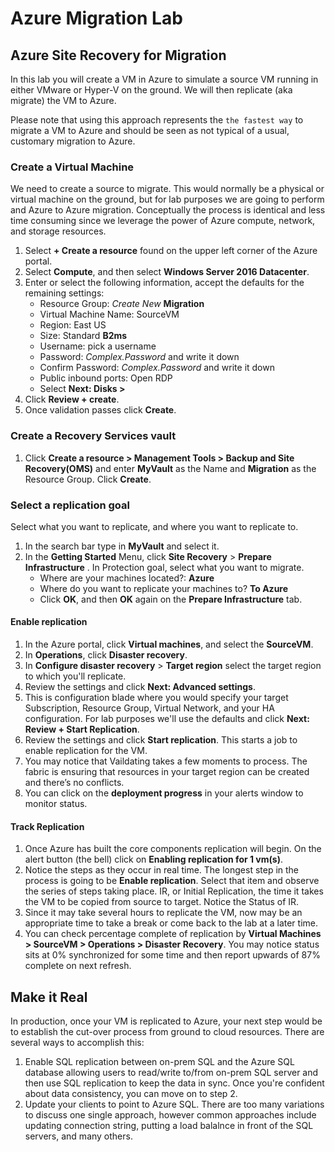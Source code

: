 # Azure Migration  Lab
## Azure Site Recovery for Migration  
 
In this lab you will create a VM in Azure to simulate a source VM running in either VMware or Hyper-V on the ground.  We will then replicate (aka migrate) the VM to Azure.

Please note that using this approach represents the `the fastest way` to migrate a VM to Azure and should be seen as not typical of a usual, customary migration to Azure. 

### Create a Virtual Machine
We need to create a source to migrate.  This would normally be a physical or virtual machine on the ground, but for lab purposes we are going to perform and Azure to Azure migration.  Conceptually the process is identical and less time consuming since we leverage the power of Azure compute, network, and storage resources.
1.	Select **+ Create a resource** found on the upper left corner of the Azure portal.
2.	Select **Compute**, and then select **Windows Server 2016 Datacenter**.
3.	Enter or select the following information, accept the defaults for the remaining settings:
    * Resource Group: *Create New*  **Migration**
    * Virtual Machine Name: SourceVM
    * Region: East US
    * Size: Standard **B2ms** 
    * Username: pick a username
    * Password: *Complex.Password* and write it down
    * Confirm Password:  *Complex.Password* and write it down
    * Public inbound ports:  Open RDP
    * Select **Next: Disks >**
4.	Click **Review + create**.
5.	Once validation passes click **Create**.

### Create a Recovery Services vault
1. Click **Create a resource > Management Tools > Backup and Site Recovery(OMS)** and enter **MyVault** as the Name and **Migration** as the Resource Group.  Click **Create**.

### Select a replication goal
Select what you want to replicate, and where you want to replicate to.
1. In the search bar type in **MyVault** and select it.
2. In the **Getting Started** Menu, click **Site Recovery** > **Prepare Infrastructure** . In Protection goal, select what you want to migrate. 
    * Where are your machines located?: **Azure** 
    * Where do you want to replicate your machines to? **To Azure**
    * Click **OK**, and then **OK** again on the **Prepare Infrastructure** tab.

#### Enable replication
1.	In the Azure portal, click **Virtual machines**, and select the **SourceVM**. 
2.	In **Operations**, click **Disaster recovery**.
3.	In **Configure disaster recovery** > **Target region** select the target region to which you'll replicate.
4.	Review the  settings and click **Next: Advanced settings**.
5. This is configuration blade where you would specify your target Subscription, Resource Group, Virtual Network, and your HA configuration.  For lab purposes we'll use the defaults and click **Next: Review + Start Replication**.
6. Review the settings and click **Start replication**. This starts a job to enable replication for the VM.
7.	You may notice that Vaildating takes a few moments to process.  The fabric is ensuring that resources in your target region can be created and there’s no conflicts.
8. You can click on the **deployment progress** in your alerts window to monitor status.


#### Track Replication
1. Once Azure has built the core components replication will begin.  On the alert button (the bell) click on **Enabling replication for 1 vm(s)**.
2.	Notice the steps as they occur in real time.  The longest step in the process is going to be **Enable replication**.  Select that item and observe the series of steps taking place. IR, or Initial Replication, the time it takes the VM to be copied from source to target.  Notice the Status of IR.  
2.	Since it may take several hours to replicate the VM, now may be an appropriate time to take a break or come back to the lab at a later time.
3.	You can check percentage complete of replication by **Virtual Machines > SourceVM > Operations > Disaster Recovery**.  You may notice status sits at 0% synchronized for some time and then report upwards of 87% complete on next refresh.

## Make it Real
In production, once your VM is replicated to Azure, your next step would be to establish the cut-over process from ground to cloud resources. There are several ways to accomplish this:

1. Enable SQL replication between on-prem SQL and the Azure SQL database allowing users to read/write to/from on-prem SQL server and then use SQL replication to keep the data in sync. Once you're confident about data consistency, you can move on to step 2.
2. Update your clients to point to Azure SQL.  There are too many variations to discuss one single approach, however common approaches include updating connection string, putting a load balalnce in front of the SQL servers, and many others.
 

